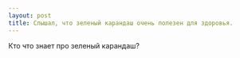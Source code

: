 ```yaml
---
layout: post 
title: Слышал, что зеленый карандаш очень полезен для здоровья. 
--- 
```

Кто что знает про зеленый карандаш?
